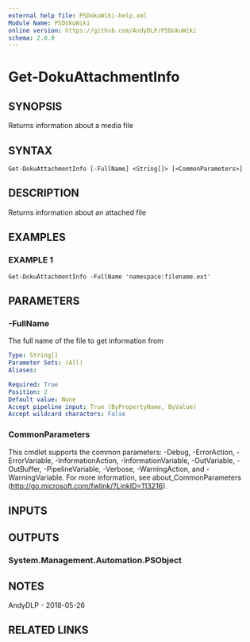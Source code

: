 ```yaml
---
external help file: PSDokuWiki-help.xml
Module Name: PSDokuWiki
online version: https://github.com/AndyDLP/PSDokuWiki
schema: 2.0.0
---
```


# Get-DokuAttachmentInfo

## SYNOPSIS
Returns information about a media file

## SYNTAX

```
Get-DokuAttachmentInfo [-FullName] <String[]> [<CommonParameters>]
```

## DESCRIPTION
Returns information about an attached file

## EXAMPLES

### EXAMPLE 1
```
Get-DokuAttachmentInfo -FullName 'namespace:filename.ext'
```

## PARAMETERS

### -FullName
The full name of the file to get information from

```yaml
Type: String[]
Parameter Sets: (All)
Aliases:

Required: True
Position: 2
Default value: None
Accept pipeline input: True (ByPropertyName, ByValue)
Accept wildcard characters: False
```

### CommonParameters
This cmdlet supports the common parameters: -Debug, -ErrorAction, -ErrorVariable, -InformationAction, -InformationVariable, -OutVariable, -OutBuffer, -PipelineVariable, -Verbose, -WarningAction, and -WarningVariable.
For more information, see about_CommonParameters (http://go.microsoft.com/fwlink/?LinkID=113216).

## INPUTS

## OUTPUTS

### System.Management.Automation.PSObject
## NOTES
AndyDLP - 2018-05-26

## RELATED LINKS
